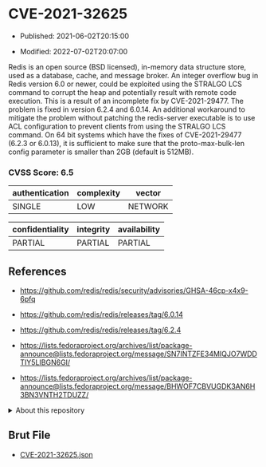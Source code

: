 # CVE-2021-32625

- Published: 2021-06-02T20:15:00

- Modified: 2022-07-02T20:07:00

Redis is an open source (BSD licensed), in-memory data structure store, used as a database, cache, and message broker. An integer overflow bug in Redis version 6.0 or newer, could be exploited using the STRALGO LCS command to corrupt the heap and potentially result with remote code execution. This is a result of an incomplete fix by CVE-2021-29477. The problem is fixed in version 6.2.4 and 6.0.14. An additional workaround to mitigate the problem without patching the redis-server executable is to use ACL configuration to prevent clients from using the STRALGO LCS command. On 64 bit systems which have the fixes of CVE-2021-29477 (6.2.3 or 6.0.13), it is sufficient to make sure that the proto-max-bulk-len config parameter is smaller than 2GB (default is 512MB).

### CVSS Score: **6.5**

| authentication | complexity | vector |
| --- | --- | --- |
| SINGLE | LOW | NETWORK |

| confidentiality | integrity | availability |
| --- | --- | --- |
| PARTIAL | PARTIAL | PARTIAL |

## References

* https://github.com/redis/redis/security/advisories/GHSA-46cp-x4x9-6pfq

* https://github.com/redis/redis/releases/tag/6.0.14

* https://github.com/redis/redis/releases/tag/6.2.4

* https://lists.fedoraproject.org/archives/list/package-announce@lists.fedoraproject.org/message/SN7INTZFE34MIQJO7WDDTIY5LIBGN6GI/

* https://lists.fedoraproject.org/archives/list/package-announce@lists.fedoraproject.org/message/BHWOF7CBVUGDK3AN6H3BN3VNTH2TDUZZ/

<details>
<summary>About this repository</summary> 

  This repository is part of the project [Live Hack CVE](https://github.com/Live-Hack-CVE). Main website can be found [www.live-hack.org](https://www.live-hack.org) 
  
  Made by [Sn0wAlice](https://github.com/Sn0wAlice) for the people that care about security and need to have a feed of the latest CVEs. Hope you enjoy it, don't forget to star the repo and follow me on [Twitter](https://twitter.com/Sn0wAlice) and [Github](https://github.com/Sn0wAlice). And that is my [personnal website](https://www.alice-snow.me/)

  - [Home Page](https://github.com/Live-Hack-CVE)
  - [Framework](https://github.com/Live-Hack-CVE/cve-framework)
  - [CVE database](https://github.com/Live-Hack-CVE/full_database)
  - [Changelog](https://github.com/Live-Hack-CVE/Changelog)
</details>

## Brut File

* [CVE-2021-32625.json](https://raw.githubusercontent.com/Live-Hack-CVE/full_database/main/cves/2021/CVE-2021-32625.json)

